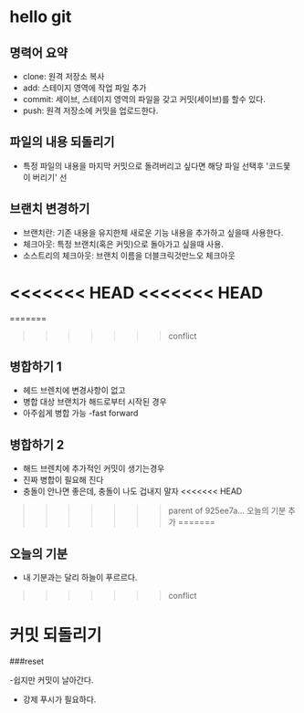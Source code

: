 # hello git 

## 명력어 요약 

- clone: 원격 저장소 복사 
- add: 스테이지 영역에 작업 파일 추가 
- commit: 세이브, 스테이지 영역의 파일을 갖고 커밋(세이브)를 할수 있다.
- push: 원격 저장소에 커밋을 업로드한다. 


## 파일의 내용 되돌리기 
- 특정 파일의 내용을 마지막 커밋으로 돌려버리고 싶다면 해당 파일 선택후 '코드뭋이 버리기' 선


## 브랜치 변경하기

- 브랜치란: 기존 내용을 유지한체 새로운 기능 내용을 추가하고 싶을때 사용한다. 
- 체크아웃: 특정 브랜치(혹은 커밋)으로 돌아가고 싶을때 사용. 
- 소스트리의 체크아웃: 브랜치 이름을 더블크릭것만느오 체크아웃

<<<<<<< HEAD
<<<<<<< HEAD
=======
=======
>>>>>>> conflict
## 병합하기 1

- 헤드 브렌치에 변경사항이 없고 
- 병합 대상 브랜치가 해드로부터 시작된 경우 
- 아주쉽게 병합 가능 -fast forward
##  병합하기 2
- 해드 브렌치에 추가적인 커밋이 생기는경우 
- 진짜 병합이 필요해 진다
- 충돌이 안나면 좋은데, 충돌이 나도 겁내지 말자
<<<<<<< HEAD
>>>>>>> parent of 925ee7a... 오늘의 기분 추가
=======

## 오늘의 기분 

- 내 기분과는 달리 하늘이 푸르르다.

>>>>>>> conflict

# 커밋 되돌리기 

###reset 

-쉽지만 커밋이 날아간다. 
- 강제 푸시가 필요하다. 